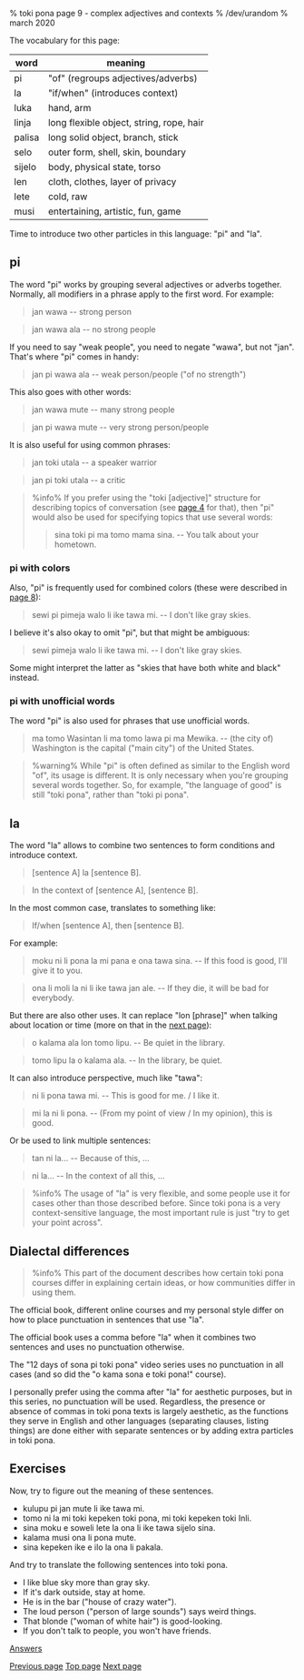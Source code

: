 % toki pona page 9 - complex adjectives and contexts
% /dev/urandom
% march 2020

The vocabulary for this page:

| word  | meaning                          |
|-------|----------------------------------|
| pi    | "of" (regroups adjectives/adverbs)|
| la    | "if/when" (introduces context)   |
| luka  | hand, arm                        |
| linja | long flexible object, string, rope, hair |
| palisa| long solid object, branch, stick |
| selo  | outer form, shell, skin, boundary|
| sijelo| body, physical state, torso      |
| len   | cloth, clothes, layer of privacy |
| lete  | cold, raw                        |
| musi  | entertaining, artistic, fun, game|

Time to introduce two other particles in this language: "pi" and "la".

## pi

The word "pi" works by grouping several adjectives or adverbs together.
Normally, all modifiers in a phrase apply to the first word. For example:

> jan wawa -- strong person

> jan wawa ala -- no strong people

If you need to say "weak people", you need to negate "wawa", but not "jan".
That's where "pi" comes in handy:

> jan pi wawa ala -- weak person/people ("of no strength")

This also goes with other words:

> jan wawa mute -- many strong people

> jan pi wawa mute -- very strong person/people

It is also useful for using common phrases:

> jan toki utala -- a speaker warrior 

> jan pi toki utala -- a critic

> %info%
> If you prefer using the "toki [adjective]" structure for describing topics of
> conversation (see [page 4](4.html) for that), then "pi" would also be used for
> specifying topics that use several words:
>
> > sina toki pi ma tomo mama sina. -- You talk about your hometown.
>

### pi with colors

Also, "pi" is frequently used for combined colors (these were described in [page
8](8.html)):

> sewi pi pimeja walo li ike tawa mi. -- I don't like gray skies.

I believe it's also okay to omit "pi", but that might be ambiguous:

> sewi pimeja walo li ike tawa mi. -- I don't like gray skies.

Some might interpret the latter as "skies that have both white and black"
instead.

### pi with unofficial words

The word "pi" is also used for phrases that use unofficial words.

> ma tomo Wasintan li ma tomo lawa pi ma Mewika. -- (the city of) Washington is
> the capital ("main city") of the United States.

> %warning%
> While "pi" is often defined as similar to the English word "of", its usage is
> different. It is only necessary when you're grouping several words together.
> So, for example, "the language of good" is still "toki pona", rather than
> "toki pi pona".

## la

The word "la" allows to combine two sentences to form conditions and introduce
context.

> [sentence A] la [sentence B].

> In the context of [sentence A], [sentence B].

In the most common case, translates to something like:

> If/when [sentence A], then [sentence B].

For example:

> moku ni li pona la mi pana e ona tawa sina. -- If this food is good, I'll give
> it to you.

> ona li moli la ni li ike tawa jan ale. -- If they die, it will be bad for
> everybody.

But there are also other uses. It can replace "lon [phrase]" when talking about
location or time (more on that in the [next page](10.html)):

> o kalama ala lon tomo lipu. -- Be quiet in the library.

> tomo lipu la o kalama ala. -- In the library, be quiet.

It can also introduce perspective, much like "tawa":

> ni li pona tawa mi. -- This is good for me. / I like it.

> mi la ni li pona. -- (From my point of view / In my opinion), this is good.

Or be used to link multiple sentences:

> tan ni la... -- Because of this, ...

> ni la... -- In the context of all this, ...

> %info%
> The usage of "la" is very flexible, and some people use it for cases other
> than those described before. Since toki pona is a very context-sensitive
> language, the most important rule is just "try to get your point across".

## Dialectal differences

> %info%
> This part of the document describes how certain toki pona courses differ in
> explaining certain ideas, or how communities differ in using them.

The official book, different online courses and my personal style
differ on how to place punctuation in sentences that use "la".

The official book uses a comma before "la" when it combines two sentences and uses no
punctuation otherwise.

The "12 days of sona pi toki pona" video series uses no punctuation in all cases
(and so did the "o kama sona e toki pona!" course).

I personally prefer using the comma after "la" for aesthetic purposes, but in
this series, no punctuation will be used. Regardless, the presence or absence of
commas in toki pona texts is largely aesthetic, as the functions they serve in
English and other languages (separating clauses, listing things) are done either
with separate sentences or by adding extra particles in toki pona.

## Exercises

Now, try to figure out the meaning of these sentences.

* kulupu pi jan mute li ike tawa mi. 
* tomo ni la mi toki kepeken toki pona, mi toki kepeken toki Inli.
* sina moku e soweli lete la ona li ike tawa sijelo sina.
* kalama musi ona li pona mute.
* sina kepeken ike e ilo la ona li pakala.

And try to translate the following sentences into toki pona.

* I like blue sky more than gray sky. 
* If it's dark outside, stay at home.
* He is in the bar ("house of crazy water"). 
* The loud person ("person of large sounds") says weird things.
* That blonde ("woman of white hair") is good-looking. 
* If you don't talk to people, you won't have friends.

[Answers](answers.html#p9)

[Previous page](8.html) [Top page](index.html) [Next page](10.html)
